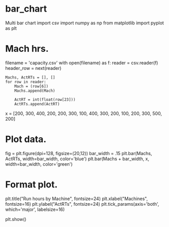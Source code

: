 # bar_chart
Multi bar chart
import csv
import numpy as np
from matplotlib import pyplot as plt

# Mach hrs.
filename = 'capacity.csv'
with open(filename) as f:
    reader = csv.reader(f)
    header_row = next(reader)

    Machs, ActRTs = [], []
    for row in reader:
        Mach = (row[6])
        Machs.append(Mach)
                        
        ActRT = int(float(row[23]))
        ActRTs.append(ActRT)
        
x = [200, 300, 400, 200, 200, 300, 100, 400, 300, 200, 100, 200, 300, 500, 200]

# Plot data.
fig = plt.figure(dpi=128, figsize=(20,12))
bar_width = .15
plt.bar(Machs, ActRTs, width=bar_width, color='blue')
plt.bar(Machs + bar_width, x, width=bar_width, color='green')

# Format plot.
plt.title("Run hours by Machine", fontsize=24)
plt.xlabel("Machines", fontsize=16)
plt.ylabel("ActRTs", fontsize=24)
plt.tick_params(axis='both', which='major', labelsize=16)

plt.show()
